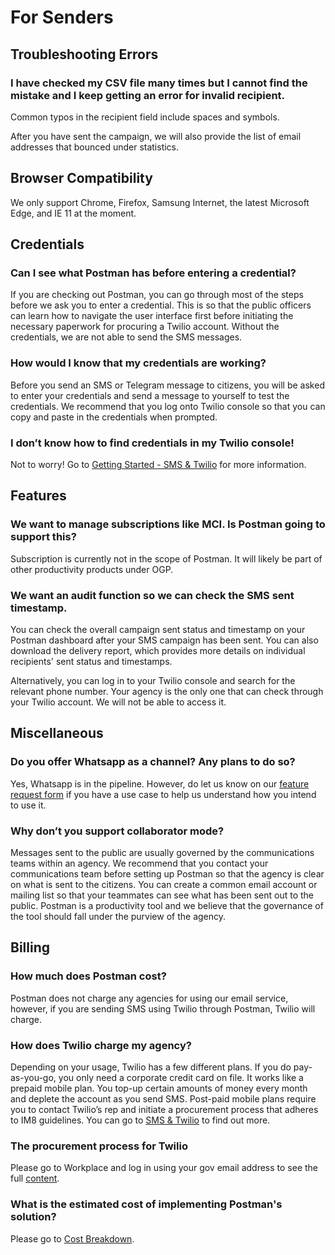 # For Senders

## Troubleshooting Errors

### I have checked my CSV file many times but I cannot find the mistake and I keep getting an error for invalid recipient.

Common typos in the recipient field include spaces and symbols.

After you have sent the campaign, we will also provide the list of email addresses that bounced under statistics.

## Browser Compatibility

We only support Chrome, Firefox, Samsung Internet, the latest Microsoft Edge, and IE 11 at the moment.

## Credentials

### Can I see what Postman has before entering a credential?

If you are checking out Postman, you can go through most of the steps before we ask you to enter a credential. This is so that the public officers can learn how to navigate the user interface first before initiating the necessary paperwork for procuring a Twilio account. Without the credentials, we are not able to send the SMS messages.

### How would I know that my credentials are working?

Before you send an SMS or Telegram message to citizens, you will be asked to enter your credentials and send a message to yourself to test the credentials. We recommend that you log onto Twilio console so that you can copy and paste in the credentials when prompted.

### I don’t know how to find credentials in my Twilio console!

Not to worry! Go to [Getting Started - SMS & Twilio](https://guide.postman.gov.sg/guide/getting-started/sms#find-twilio-credentials-on-twilio-console) for more information.

## Features

### We want to manage subscriptions like MCI. Is Postman going to support this?

Subscription is currently not in the scope of Postman. It will likely be part of other productivity products under OGP.

### We want an audit function so we can check the SMS sent timestamp.

You can check the overall campaign sent status and timestamp on your Postman dashboard after your SMS campaign has been sent. You can also download the delivery report, which provides more details on individual recipients' sent status and timestamps.

Alternatively, you can log in to your Twilio console and search for the relevant phone number. Your agency is the only one that can check through your Twilio account. We will not be able to access it.

## Miscellaneous

### Do you offer Whatsapp as a channel? Any plans to do so?

Yes, Whatsapp is in the pipeline. However, do let us know on our [feature request form](https://go.gov.sg/postman-featurerequest) if you have a use case to help us understand how you intend to use it.

### Why don’t you support collaborator mode?

Messages sent to the public are usually governed by the communications teams within an agency. We recommend that you contact your communications team before setting up Postman so that the agency is clear on what is sent to the citizens. You can create a common email account or mailing list so that your teammates can see what has been sent out to the public. Postman is a productivity tool and we believe that the governance of the tool should fall under the purview of the agency.

## Billing

### How much does Postman cost?

Postman does not charge any agencies for using our email service, however, if you are sending SMS using Twilio through Postman, Twilio will charge.

### How does Twilio charge my agency?

Depending on your usage, Twilio has a few different plans. If you do pay-as-you-go, you only need a corporate credit card on file. It works like a prepaid mobile plan. You top-up certain amounts of money every month and deplete the account as you send SMS. Post-paid mobile plans require you to contact Twilio’s rep and initiate a procurement process that adheres to IM8 guidelines. You can go to [SMS & Twilio](https://postman-gov-sg.gitbook.io/guide/guide/getting-started/sms) to find out more.

### The procurement process for Twilio

Please go to Workplace and log in using your gov email address to see the full [content](https://onepublicservice.workplace.com/notes/265592651806700).

### What is the estimated cost of implementing Postman's solution?

Please go to [Cost Breakdown](https://guide.postman.gov.sg/faqs/faq-sender/cost-breakdown).
